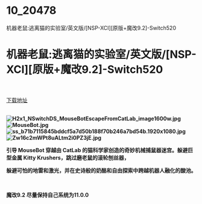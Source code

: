 # 10_20478
机器老鼠:逃离猫的实验室/英文版/[NSP-XCI][原版+魔改9.2]-Switch520
# 机器老鼠:逃离猫的实验室/英文版/[NSP-XCI][原版+魔改9.2]-Switch520
 <br/></br>
[下载地址](https://www.switch520.cc/article/20478 "下载地址")
<br/></br>

<p><strong><img title="H2x1_NSwitchDS_MouseBotEscapeFromCatLab_image1600w.jpg" src="https://www.switch520.cc/muke_img/2021_07_23_4c0b05b811b23.jpg" alt="H2x1_NSwitchDS_MouseBotEscapeFromCatLab_image1600w.jpg"></strong><br>
<strong><img title="MouseBot.jpg" src="https://www.switch520.cc/muke_img/2021_07_23_1f5cba144ab38.jpg" alt="MouseBot.jpg"></strong><br>
<strong><img title="ss_b71b7115845bddcf5a7d50b188f70b246a7bd54b.1920x1080.jpg" src="https://www.switch520.cc/muke_img/2021_07_23_2a398c26f5f33.jpg" alt="ss_b71b7115845bddcf5a7d50b188f70b246a7bd54b.1920x1080.jpg"></strong><br>
<strong><img title="Zw16c2mWPt8uALtm2i0PZ3jE.jpg" src="https://www.switch520.cc/muke_img/2021_07_23_3b5644fee3439.jpg" alt="Zw16c2mWPt8uALtm2i0PZ3jE.jpg">&nbsp;</strong></p>
<p><strong>引导 MouseBot 穿越由 CatLab 的猫科学家创造的奇妙机械捕鼠器迷宫。躲避巨型金属 Kitty Krushers，跳过磨老鼠的滚轮刨丝器，</strong></p>
<p><strong>躲避可怕的地雷和激光，并在史诗般的奶酪和自由探索中跨越机器人融化的酸池。</strong></p>
<p>&nbsp;</p>
<p><strong>魔改9.2 尽量保持自己系统为11.0.0</strong></p>
